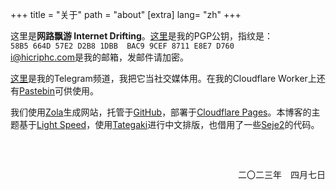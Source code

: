 +++
title = "关于"
path = "about"
[extra]
lang= "zh"
+++

这里是**网路飘游 Internet Drifting**。[这里](https://r2.hicriphc.com/pubkey.asc)是我的PGP公钥，指纹是：
<br /><code>58B5 664D 57E2 D2B8 1DBB  BAC9 9CEF 8711 E8E7 D760</code><br />
<i@hicriphc.com>是我的邮箱，发邮件请加密。

[这里](https://t.me/hicriphc)是我的Telegram频道，我把它当社交媒体用。在我的Cloudflare Worker上还有[Pastebin](https://pb.hicriphc.com)可供使用。

我们使用[Zola](https://getzola.org)生成网站，托管于[GitHub](https://github.com/criphc.drifting)，部署于[Cloudflare Pages](https://pages.dev)。本博客的主题基于[Light Speed](https://github.com/carpetscheme/lightspeed)，使用[Tategaki](https://github.com/Denkiame/Tategaki-Core)进行中文排版，也借用了一些[Seje2](https://github.com/eatradish/Seje2)的代码。



<div style="overflow: auto;padding-block: 15px;">
<p class="latin" style="text-align: right;line-height: 0%;margin-block-start: 3em;">二〇二三年　四月七日　</p>
</div>